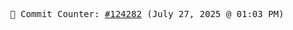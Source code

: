 <p align="center">
    <samp>
        📮 Commit Counter: <a href="https://github.com/Javascript-void0/Javascript-void0/commits/main">#124282</a> (July 27, 2025 @ 01:03 PM)
    </samp>
</p>